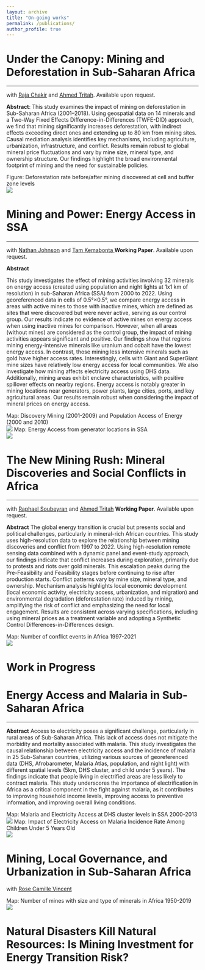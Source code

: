```yaml
---
layout: archive
title: "On-going works"
permalink: /publications/
author_profile: true
---
```



# Under the Canopy: Mining and Deforestation in Sub-Saharan Africa
------
with [Raja Chakir](https://sites.google.com/site/rajachakir/home) and [Ahmed Tritah](https://sites.google.com/site/ahmtritah/). Available upon request. 

**Abstract**: 
This study examines the impact of mining on deforestation in Sub-Saharan Africa (2001–2018). Using geospatial data on 14 minerals and a Two-Way Fixed Effects Difference-in-Differences (TWFE-DID) approach, we find that mining significantly increases deforestation, with indirect effects exceeding direct ones and extending up to 80 km from mining sites. Causal mediation analysis identifies key mechanisms, including agriculture, urbanization, infrastructure, and conflict. Results remain robust to global mineral price fluctuations and vary by mine size, mineral type, and ownership structure. Our findings highlight the broad environmental footprint of mining and the need for sustainable policies.

 Figure: Deforestation rate before/after mining discovered at cell and buffer zone levels <br/><img src='/images/RESULTdeforstation.jpg'>

# Mining and Power: Energy Access in SSA
------
with [Nathan Johnson](https://search.asu.edu/profile/2183493) and [Tam Kemabonta ](https://scholar.google.com/citations?user=hrZlpwUAAAAJ&hl=en)
**Working Paper**. Available upon request.

**Abstract**

This study investigates the effect of mining activities involving 32 minerals on energy access (created using population and night lights at 1x1 km of resolution) in sub-Saharan Africa (SSA) from 2000 to 2022. Using georeferenced data in cells of 0.5°×0.5°, we compare energy access in areas with active mines to those with inactive mines, which are defined as sites that were discovered but were never active, serving as our control group. Our results indicate no evidence of active mines on energy access when using inactive mines for comparison. However, when all areas (without mines) are considered as the control group, the impact of mining activities appears significant and positive. Our findings show that regions mining energy-intensive minerals like uranium and cobalt have the lowest energy access. In contrast, those mining less intensive minerals such as gold have higher access rates. Interestingly, cells with Giant and SuperGiant mine sizes have relatively low energy access for local communities. We also investigate how mining affects electricity access using DHS data. Additionally, mining areas exhibit enclave characteristics, with positive spillover effects on nearby regions. Energy access is notably greater in mining locations near generators, power plants, large cities, ports, and key agricultural areas. Our results remain robust when considering the impact of mineral prices on energy access.

 Map: Discovery Mining (2001-2009) and Population Access of Energy (2000 and 2010) <br/><img src='/images/mining_electricty_ASS.png'>
  Map: Energy Access from generator locations in SSA <br/><img src='/images/DISTANCE_generator_energy_access_ssa.png'>

# The New Mining Rush: Mineral Discoveries and Social Conflicts in Africa
------
with [Raphael Soubeyran](https://sites.google.com/site/soubeyranhomepage/) and [Ahmed Tritah](https://sites.google.com/site/ahmtritah/)
**Working Paper**. Available upon request.

**Abstract**
The global energy transition is crucial but presents social and political challenges, particularly in mineral-rich African countries. This study uses high-resolution data to explore the relationship between mining discoveries and conflict from 1997 to 2022. Using high-resolution remote sensing data combined with a dynamic panel and event-study approach, our findings indicate that conflict increases during exploration, primarily due to protests and riots over gold minerals. This escalation peaks during the Pre-Feasibility and Feasibility stages before continuing to rise after production starts. Conflict patterns vary by mine size, mineral type, and ownership. Mechanism analysis highlights local economic development (local economic activity, electricity access, urbanization, and migration) and environmental degradation (deforestation rate) induced by mining, amplifying the risk of conflict and emphasizing the need for local engagement. Results are consistent across varying specifications, including using mineral prices as a treatment variable and adopting a Synthetic Control Differences-in-Differences design.

 Map: Number of conflict events in Africa 1997-2021 <br/><img src='/images/Map_number of ACLED events.png'>
 
# Work in Progress
# Energy Access and Malaria in Sub-Saharan Africa
------

**Abstract**
Access to electricity poses a significant challenge, particularly in rural areas of Sub-Saharan Africa. This lack of access does not mitigate the morbidity and mortality associated with malaria. This study investigates the causal relationship between electricity access and the incidence of malaria in 25 Sub-Saharan countries, utilizing various sources of georeferenced data (DHS, Afrobarometer, Malaria Atlas, population, and night light) with different spatial levels (5km, DHS cluster, and child under 5 years). The findings indicate that people living in electrified areas are less likely to contract malaria. This study underscores the importance of electrification in Africa as a critical component in the fight against malaria, as it contributes to improving household income levels, improving access to preventive information, and improving overall living conditions.

 Map: Malaria and Electricity Access at DHS cluster levels in SSA 2000-2013 <br/><img src='/images/Malaria_Electricity.png'>
 Map: Impact of Electricity Access on Malaria Incidence Rate Among Children Under 5 Years Old <br/><img src='/images/fig_DHS_child5years.png'>

# Mining, Local Governance, and Urbanization in Sub-Saharan Africa
with [Rose Camille Vincent](https://rosecamillevincent.com/)

 Map: Number of mines with size and type of minerals in Africa 1950-2019 <br/><img src='/images/Map_Mineral_Size_AFRICA_ok.PNG'>

# Natural Disasters Kill Natural Resources: Is Mining Investment for Energy Transition Risk?
